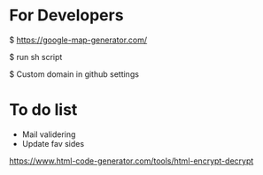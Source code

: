 # For Developers

$ https://google-map-generator.com/

$ run sh script

$ Custom domain in github settings

# To do list
* Mail validering
* Update fav sides


https://www.html-code-generator.com/tools/html-encrypt-decrypt
